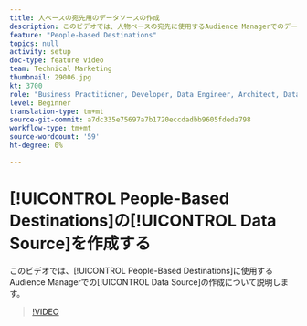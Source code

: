 ```yaml
---
title: 人ベースの宛先用のデータソースの作成
description: このビデオでは、人物ベースの宛先に使用するAudience Managerでのデータソースの作成に関する手順を説明します。
feature: "People-based Destinations"
topics: null
activity: setup
doc-type: feature video
team: Technical Marketing
thumbnail: 29006.jpg
kt: 3700
role: "Business Practitioner, Developer, Data Engineer, Architect, Data Architect, Administrator, Leader"
level: Beginner
translation-type: tm+mt
source-git-commit: a7dc335e75697a7b1720eccdadbb9605fdeda798
workflow-type: tm+mt
source-wordcount: '59'
ht-degree: 0%

---
```



# [!UICONTROL People-Based Destinations]の[!UICONTROL Data Source]を作成する

このビデオでは、[!UICONTROL People-Based Destinations]に使用するAudience Managerでの[!UICONTROL Data Source]の作成について説明します。

>[!VIDEO](https://video.tv.adobe.com/v/29006/?quality=12)
